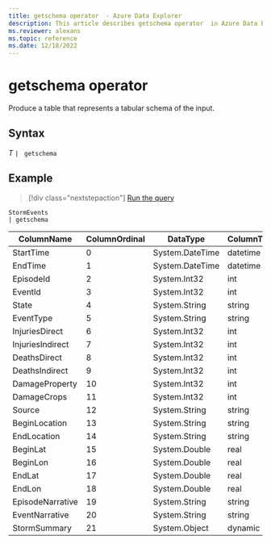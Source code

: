 ```yaml
---
title: getschema operator  - Azure Data Explorer
description: This article describes getschema operator  in Azure Data Explorer.
ms.reviewer: alexans
ms.topic: reference
ms.date: 12/18/2022
---
```

# getschema operator

Produce a table that represents a tabular schema of the input.

## Syntax

*T* `| ` `getschema`

## Example

> [!div class="nextstepaction"]
> <a href="https://dataexplorer.azure.com/clusters/help/databases/Samples?query=H4sIAAAAAAAAAwsuyS/KdS1LzSsp5qpRSE8tKU7OSM1NBADhHoKkFwAAAA==" target="_blank">Run the query</a>

```kusto
StormEvents
| getschema
```

|ColumnName|ColumnOrdinal|DataType|ColumnType|
|---|---|---|---|
|StartTime|0|System.DateTime|datetime|
|EndTime|1|System.DateTime|datetime|
|EpisodeId|2|System.Int32|int|
|EventId|3|System.Int32|int|
|State|4|System.String|string|
|EventType|5|System.String|string|
|InjuriesDirect|6|System.Int32|int|
|InjuriesIndirect|7|System.Int32|int|
|DeathsDirect|8|System.Int32|int|
|DeathsIndirect|9|System.Int32|int|
|DamageProperty|10|System.Int32|int|
|DamageCrops|11|System.Int32|int|
|Source|12|System.String|string|
|BeginLocation|13|System.String|string|
|EndLocation|14|System.String|string|
|BeginLat|15|System.Double|real|
|BeginLon|16|System.Double|real|
|EndLat|17|System.Double|real|
|EndLon|18|System.Double|real|
|EpisodeNarrative|19|System.String|string|
|EventNarrative|20|System.String|string|
|StormSummary|21|System.Object|dynamic|
